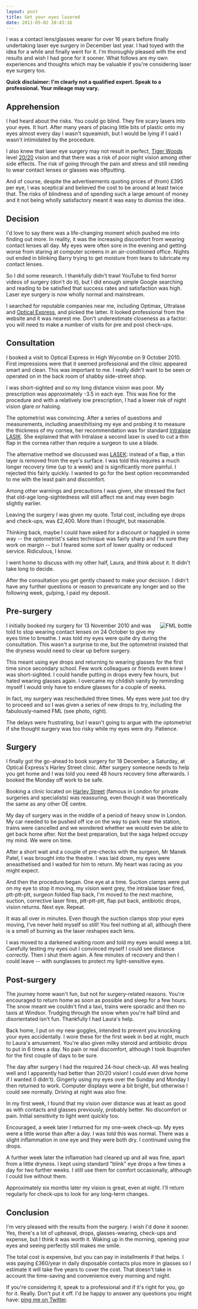 ```yaml
---
layout: post
title: Get your eyes lasered
date: 2011-05-02 20:43:16
---
```


I was a contact lens/glasses wearer for over 16 years before finally undertaking laser eye surgery in December last year. I had toyed with the idea for a while and finally went for it. I'm thoroughly pleased with the end results and wish I had gone for it sooner. What follows are my own experiences and thoughts which may be valuable if you're considering laser eye surgery too.

**Quick disclaimer: I'm clearly not a qualified expert. Speak to a professional. Your mileage may vary.**

## Apprehension

I had heard about the risks. You could go blind. They fire scary lasers into your eyes. It hurt. After many years of placing little bits of plastic onto my eyes almost every day I wasn't squeamish, but I would be lying if I said I wasn't intimidated by the procedure.

I also knew that laser eye surgery may not result in perfect, [Tiger Woods](http://www.tlcvision.com/tiger-woods-lasik/) level [20/20](http://en.wikipedia.org/wiki/20/20_vision) vision and that there was a risk of poor night vision among other side effects. The risk of going through the pain and stress and still needing to wear contact lenses or glasses was offputting.

And of course, despite the advertisements quoting prices of (from) £395 per eye, I was sceptical and believed the cost to be around at least twice that. The risks of blindness and of spending such a large amount of money and it not being wholly satisfactory meant it was easy to dismiss the idea.

## Decision

I'd love to say there was a life-changing moment which pushed me into finding out more. In reality, it was the increasing discomfort from wearing contact lenses all day. My eyes were often sore in the evening and getting worse from staring at computer screens in an air-conditioned office. Nights out ended in blinking Barry trying to get moisture from tears to lubricate my contact lenses.

So I did some research. I thankfully didn't trawl YouTube to find horror videos of surgery (don't do it), but I did enough simple Google searching and reading to be satisfied that success rates and satisfaction was high. Laser eye surgery is now wholly normal and mainstream. 

I searched for reputable companies near me, including Optimax, Ultralase and [Optical Express](http://www.opticalexpress.co.uk/laser-eye-surgery.html), and picked the latter. It looked professional from the website and it was nearest me. Don't underestimate closeness as a factor: you will need to make a number of visits for pre and post check-ups.

## Consultation 

I booked a visit to Optical Express in High Wycombe on 9 October 2010. First impressions were that it seemed professional and the clinic appeared smart and clean. This was important to me. I really didn't want to be seen or operated on in the back room of shabby side-street shop.

I was short-sighted and so my long distance vision was poor. My prescription was approximately -3.5 in each eye. This was fine for the procedure and with a relatively low prescription, I had a lower risk of night vision glare or haloing.

The optometrist was convincing. After a series of questions and measurements, including anaesthitising my eye and probing it to measure the thickness of my cornea, her recommendation was for standard [Intralase LASIK](http://www.opticalexpress.co.uk/laser-eye-surgery/intralase.html). She explained that with Intralase a second laser is used to cut a thin flap in the cornea rather than require a surgeon to use a blade.

The alternative method we discussed was [LASEK](http://en.wikipedia.org/wiki/Photorefractive_keratectomy): instead of a flap, a thin layer is removed from the eye's surface. I was told this requires a much longer recovery time (up to a week) and is significantly more painful. I rejected this fairly quickly. I wanted to go for the best option recommended to me with the least pain and discomfort.

Among other warnings and precautions I was given, she stressed the fact that old-age long-sightedness will still affect me and may even begin slightly earlier. 

Leaving the surgery I was given my quote. Total cost, including eye drops and check-ups, was £2,400. More than I thought, but reasonable.

Thinking back, maybe I could have asked for a discount or haggled in some way -- the optometrist's sales technique was fairly sharp and I'm sure they work on margin -- but I feared some sort of lower quality or reduced service. Ridiculous, I know. 

I went home to discuss with my other half, Laura, and think about it. It didn't take long to decide.

After the consultation you get gently chased to make your decision. I didn't have any further questions or reason to prevaricate any longer and so the following week, gulping, I paid my deposit.

## Pre-surgery

<img src="http://dl.dropbox.com/u/207451/blog/fml.jpg" title="FML: Fuck My Life" alt="FML bottle" style="float: right; margin: 0 0 10px 10px;" />

I initially booked my surgery for 13 November 2010 and was told to stop wearing contact lenses on 24 October to give my eyes time to breathe. I was told my eyes were quite dry during the consultation. This wasn't a surprise to me, but the optometrist insisted that the dryness would need to clear up before surgery.

This meant using eye drops and returning to wearing glasses for the first time since secondary school. Few work colleagues or friends even knew I was short-sighted. I could handle putting in drops every few hours, but hated wearing glasses again. I overcame my childish vanity by reminding myself I would only have to endure glasses for a couple of weeks.

In fact, my surgery was rescheduled three times. My eyes were just too dry to proceed and so I was given a series of new drops to try, including the fabulously-named FML (see photo, right).

The delays were frustrating, but I wasn't going to argue with the optometrist if she thought surgery was too risky while my eyes were dry. Patience.

## Surgery

I finally got the go-ahead to book surgery for 18 December, a Saturday, at Optical Express's Harley Street clinic. After surgery someone needs to help you get home and I was told you need 48 hours recovery time afterwards. I booked the Monday off work to be safe.

Booking a clinic located on [Harley Street](http://en.wikipedia.org/wiki/Harley_Street) (famous in London for private surgeries and specialists) was reassuring, even though it was theoretically the same as any other OE centre.

My day of surgery was in the middle of a period of heavy snow in London. My car needed to be pushed off ice on the way to park near the station, trains were cancelled and we wondered whether we would even be able to get back home after. Not the best preparation, but the saga helped occupy my mind. We were on time.

After a short wait and a couple of pre-checks with the surgeon, Mr Manek Patel, I was brought into the theatre. I was laid down, my eyes were aneasthetised and I waited for him to return. My heart was racing as you might expect.

And then the procedure began. One eye at a time. Suction clamps were put on my eye to stop it moving, my vision went grey, the intralase laser fired, ptt-ptt-ptt, surgeon folded flap back, I'm moved to the next machine, suction, corrective laser fires, ptt-ptt-ptt, flap put back, antibiotic drops, vision returns. Next eye. Repeat.

It was all over in minutes. Even though the suction clamps stop your eyes moving, I've never held myself so still! You feel nothing at all, although there is a smell of burning as the laser reshapes each lens.

I was moved to a darkened waiting room and told my eyes would weep a bit. Carefully testing my eyes out I convinced myself I could see distance correctly. Then I shut them again. A few minutes of recovery and then I could leave -- with sunglasses to protect my light-sensitive eyes.

## Post-surgery

The journey home wasn't fun, but not for surgery-related reasons. You're encouraged to return home as soon as possible and sleep for a few hours. The snow meant we couldn't find a taxi, trains were sporadic and then no taxis at Windsor. Trudging through the snow when you're half blind and disorientated isn't fun. Thankfully I had Laura's help.

Back home, I put on my new goggles, intended to prevent you knocking your eyes accidentally. I wore these for the first week in bed at night, much to Laura's amusement. You're also given milky steroid and antibiotic drops to put in 6 times a day. No pain or real discomfort, although I took Ibuprofen for the first couple of days to be sure.

The day after surgery I had the required 24-hour check-up. All was healing well and I apparently had better than 20/20 vision! I could even drive home if I wanted (I didn't). Gingerly using my eyes over the Sunday and Monday I then returned to work. Computer displays were a bit bright, but otherwise I could see normally. Driving at night was also fine.

In my first week, I found that my vision over distance was at least as good as with contacts and glasses previously, probably better. No discomfort or pain. Initial sensitivity to light went quickly too.

Encouraged, a week later I returned for my one-week check-up. My eyes were a little worse than after a day. I was told this was normal. There was a slight inflammation in one eye and they were both dry. I continued using the drops.

A further week later the inflamation had cleared up and all was fine, apart from a little dryness. I kept using standard "blink" eye drops a few times a day for two further weeks. I still use them for comfort occasionally, although I could live without them.

Approximately six months later my vision is great, even at night. I'll return regularly for check-ups to look for any long-term changes.

## Conclusion

I'm very pleased with the results from the surgery. I wish I'd done it sooner. Yes, there's a lot of upheaval, drops, glasses-wearing, check-ups and expense, but I think it was worth it. Waking up in the morning, opening your eyes and seeing perfectly still makes me smile.

The total cost is expensive, but you can pay in installments if that helps. I was paying £360/year in daily disposable contacts plus more in glasses so I estimate it will take five years to cover the cost. That doesn't take in account the time-saving and convenience every morning and night.

If you're considering it, speak to a professional and if it's right for you, go for it. Really. Don't put it off. I'd be happy to answer any questions you might have: [ping me on Twitter](http://twitter.com/barryf).
